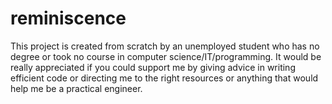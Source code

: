 # reminiscence
This project is created from scratch by an unemployed student who has no degree or took no course in computer science/IT/programming. It would be really appreciated
if you could support me by giving advice in writing efficient code or directing me to the right resources or anything that would help me be a practical engineer.
